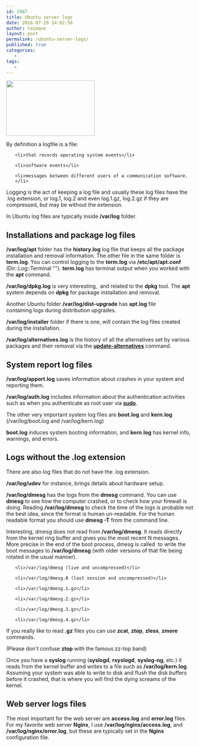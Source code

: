 ```yaml
---
id: 2987
title: Ubuntu server logs
date: 2016-07-29 14:02:58
author: taimane
layout: post
permalink: /ubuntu-server-logs/
published: true
categories:
   -
tags:
   -
---
```

<a href="https://programming-review.com/wp-content/uploads/2016/08/ubuntu-2.png"><img class="alignnone size-full wp-image-3007" src="https://programming-review.com/wp-content/uploads/2016/08/ubuntu-2.png" alt="" width="238" height="149" /></a>



By definition a logfile is a file:

<ul>

 	<li>that records operating system events</li>

 	<li>software events</li>

 	<li>messages between different users of a communication software.</li>

</ul>

Logging is the act of keeping a log file and usually these log files have the .log extension, or log.1, log.2 and even log.1.gz, log.2.gz if they are compressed, but may be without the extension.



In Ubuntu log files are typically inside <strong>/var/log</strong> folder.

<h2><strong>Installations and package log files</strong></h2>

<strong>/var/log/apt</strong> folder has the <strong>history.log</strong> log file that keeps all the package installation and removal information. The other file in the same folder is <strong>term.log</strong>. You can control logging to the <strong>term.log</strong> via <strong>/etc/apt/apt.conf</strong> (Dir::Log::Terminal ""). <strong>term.log</strong> has terminal output when you worked with the <strong>apt</strong> command.



<strong>/var/log/dpkg.log</strong> is very interesting,  and related to the <strong>dpkg</strong> tool. The <strong>apt</strong> system depends on <strong>dpkg</strong> for package installation and removal.



Another Ubuntu folder <strong>/var/log/dist-upgrade</strong> has <strong>apt.log</strong> file containing logs during distribution upgrades.



<strong>/var/log/installer</strong> folder if there is one, will contain the log files created during the installation.

<strong>/var/log/alternatives.log</strong> is the history of all the alternatives set by various packages and their removal via the <strong><span style="text-decoration: underline;">update-alternatives</span></strong> command.

<h2><strong>System report log files</strong></h2>

<strong>/var/log/apport.log</strong> saves information about crashes in your system and reporting them.



<strong>/var/log/auth.log</strong> includes information about the authentication activities such as when you authenticate as root user via <span style="text-decoration: underline;"><strong>sudo</strong></span>.



The other very important system log files are <strong>boot.log</strong> and <strong>kern.log</strong> (/var/log/boot.log and /var/log/kern.log)



<strong>boot.log</strong> induces system booting information, and <strong>kern.log</strong> has kernel info, warnings, and errors.

<h2>Logs without the .log extension</h2>

There are also log files that do not have the .log extension.



<strong>/var/log/udev</strong> for instance, brings details about hardware setup.



<strong>/var/log/dmesg</strong> has the logs from the <strong>dmesg</strong> command. You can use <strong>dmesg</strong> to see how the computer crashed, or to check how your firewall is doing. Reading <strong>/var/log/dmesg</strong> to check the time of the logs is probable not the best idea, since the format is human un-readable. For the human readable format you should use <strong>dmesg -T</strong> from the command line.



Interesting, dmesg does not read from <strong>/var/log/dmesg</strong>. It reads directly from the kernel ring buffer and gives you the most recent N messages. More precise in the end of the boot process, dmesg is called  to write the boot messages to <strong>/var/log/dmesg</strong> (with older versions of that file being rotated in the usual manner).

<ul>

 	<li>/var/log/dmesg (live and uncompressed)</li>

 	<li>/var/log/dmesg.0 (last session and uncompressed)</li>

 	<li>/var/log/dmesg.1.gz</li>

 	<li>/var/log/dmesg.2.gz</li>

 	<li>/var/log/dmesg.3.gz</li>

 	<li>/var/log/dmesg.4.gz</li>

</ul>

If you really like to read <strong>.gz</strong> files you can use <strong>zcat</strong>, <strong>ztop</strong>, <strong>zless</strong>, <strong>zmore</strong> commands.

(Please don't confuse <strong>ztop</strong> with the famous zz-top band)



Once you have a <strong>syslog</strong> running (<strong>syslogd</strong>, <strong>rsyslogd</strong>, <strong>syslog-ng</strong>, etc.) it reads from the kernel buffer and writes to a file such as <strong>/var/log/kern.log</strong>. Assuming your system was able to write to disk and flush the disk buffers before it crashed, that is where you will find the dying screams of the kernel.

<h2>Web server logs files</h2>

The most important for the web server are <strong>access.log</strong> and <strong>error.log</strong> files. For my favorite web server <strong>Nginx</strong>, I use <strong>/var/log/nginx/access.log</strong>, and <strong>/var/log/nginx/error.log</strong>, but these are typically set in the <strong>Nginx</strong> configuration file.



&nbsp;  

